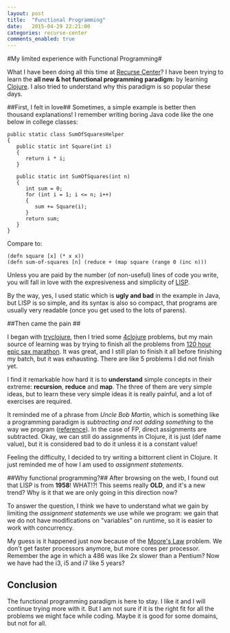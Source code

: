 ```yaml
---
layout: post
title:  "Functional Programming"
date:   2015-04-29 22:21:00
categories: recurse-center
comments_enabled: true
---
```


#My limited experience with Functional Programming#

What I have been doing all this time at [Recurse Center][1]? I have been trying to learn the **all new & hot functional programming paradigm:** by learning [Clojure][2]. I also tried to understand why this paradigm is so popular these days.

##First, I felt in love##
Sometimes, a simple example is better then thousand explanations! I remember writing boring Java code like the one below in college classes:

	public static class SumOfSquaresHelper
	{
	   public static int Square(int i)
	   {
	      return i * i;
	   }

	   public static int SumOfSquares(int n)
	   {
	      int sum = 0;
	      for (int i = 1; i <= n; i++)
	      {
	         sum += Square(i);
	      }
	      return sum;
	   }
	}

Compare to:

	(defn square [x] (* x x))
	(defn sum-of-squares [n] (reduce + (map square (range 0 (inc n)))

Unless you are paid by the number (of non-useful) lines of code you write, you will fall in love with the expresiveness and simplicity of [LISP][6]. 

By the way, yes, I used static which is **ugly and bad** in the example in Java, but LISP is so simple, and its syntax is also so compact, that programs are usually very readable (once you get used to the lots of parens).

##Then came the pain ##

I began with [tryclojure][3], then I tried some [4clojure][4] problems, but my main source of learning was by trying to finish all the problems from [120 hour epic sax marathon][5]. It was great, and I still plan to finish it all before finishing my batch, but it was exhausting. There are like 5 problems I did not finish yet.

I find it remarkable how hard it is to **understand** simple concepts in their extreme: **recursion**, **reduce** and **map**. The three of them are very simple ideas, but to learn these very simple ideas it is really painful, and a lot of exercises are required. 

It reminded me of a phrase from *Uncle Bob Martin*, which is something like a programming paradigm is *subtracting and not adding something* to the way we program ([reference][8]). In the case of FP, direct assignments are subtracted. Okay, we can still do assignments in Clojure, it is just (def name value), but it is considered bad to do it unless it is a constant value!

Feeling the difficulty, I decided to try writing a bittorrent client in Clojure. It just reminded me of how I am used to *assignment statements*.

##Why functional programming?##
After browsing on the web, I found out that LISP is from **1958**! WHAT!?! This seems really **OLD**, and it's a new trend? Why is it that we are only going in this direction now?

To answer the question, I think we have to understand what we gain by limiting the *assignment statements* we use while we program: we gain that we do not have modifications on "variables" on runtime, so it is easier to work with concurrency. 

My guess is it happened just now because of the [Moore's Law][7] problem. We don't get faster processors anymore, but more cores per processor. Remember the age in which a 486 was like 2x slower than a Pentium? Now we have had the i3, i5 and i7 like 5 years?

## Conclusion ##

The functional programming paradigm is here to stay. I like it and I will continue trying more with it. But I am not sure if it is the right fit for all the problems we might face while coding. Maybe it is good for some domains, but not for all.


[1]: https://www.recurse.com
[2]: http://clojure.org
[3]: http://tryclj.org
[4]: http://www.4clojure.com
[5]: http://iloveponies.github.io/120-hour-epic-sax-marathon/
[6]: https://www.youtube.com/watch?v=HM1Zb3xmvMc
[7]: https://en.wikipedia.org/wiki/Moore%27s_law
[8]: http://cleancoders.com/episode/clean-code-the-last-programming-language/show